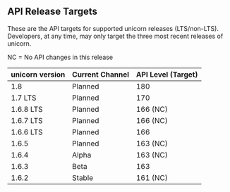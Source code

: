## API Release Targets
These are the API targets for supported unicorn releases (LTS/non-LTS). Developers, at any time, may only target the three most recent releases of unicorn.

NC = No API changes in this release

| unicorn version | Current Channel | API Level (Target) |
|-----------------|-----------------|--------------------|
| 1.8 | Planned | 180 |
| 1.7 LTS | Planned | 170 | 
| 1.6.8 LTS | Planned | 166 (NC) |
| 1.6.7 LTS | Planned | 166 (NC) |
| 1.6.6 LTS | Planned | 166 |
| 1.6.5 | Planned | 163 (NC) |
| 1.6.4 | Alpha | 163 (NC) |
| 1.6.3 | Beta | 163 |
| 1.6.2 | Stable | 161 (NC) |
